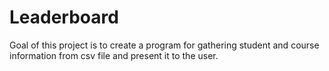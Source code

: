 # Leaderboard

Goal of this project is to create a program for gathering student and course information from csv file and present it to the user.
